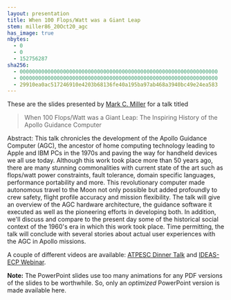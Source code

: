 ```yaml
---
layout: presentation
title: When 100 Flops/Watt was a Giant Leap
stem: miller86_20Oct20_agc
has_image: true
nbytes:
  - 0
  - 0
  - 152756287
sha256:
  - 0000000000000000000000000000000000000000000000000000000000000000
  - 0000000000000000000000000000000000000000000000000000000000000000
  - 29910ea0ac517246910e4203b68136fe40a195ba97ab468a3940bc49e24ea583
---
```

These are the slides presented by
[Mark C. Miller](https://github.com/markcmiller86) for a talk titled

> When 100 Flops/Watt was a Giant Leap: The Inspiring History of the Apollo Guidance Computer
 
Abstract: This talk chronicles the development of the Apollo Guidance Computer (AGC),
the ancestor of home computing technology leading to Apple and IBM PCs in the 1970s and
paving the way for handheld devices we all use today.  Although this work took place more
than 50 years ago, there are many stunning commonalities with current state of the art
such as flops/watt power constraints, fault tolerance, domain specific languages,
performance portability and more. This revolutionary computer made autonomous travel to
the Moon not only possible but added profoundly to crew safety, flight profile accuracy
and mission flexibility. The talk will give an overview of the AGC hardware architecture,
the guidance software it executed as well as the pioneering efforts in developing both.
In addition, we'll discuss and compare to the present day some of the historical social
context of the 1960's era in which this work took place. Time permitting, the talk will
conclude with several stories about actual user experiences with the AGC in Apollo missions.

A couple of different videos are available: [ATPESC Dinner Talk](https://youtu.be/zTEu5Tvl7OM?si=-AD1QnJuKkicbdOx) and [IDEAS-ECP Webinar](https://youtu.be/QwUS99qjz34?si=-szzZASo6DaZUMBx).

**Note:** The PowerPoint slides use too many animations for any PDF versions of the slides
to be worthwhile. So, only an *optimized* PowerPoint version is made available here.
